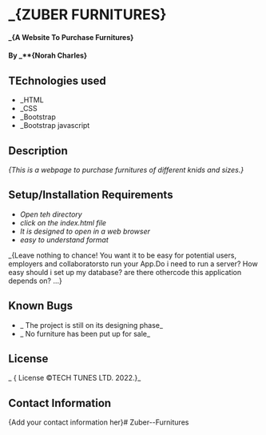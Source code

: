 # _{ZUBER FURNITURES}

#### _{A Website To Purchase Furnitures}

#### By _**{Norah Charles}

## TEchnologies used
* _HTML
* _CSS
* _Bootstrap
* _Bootstrap javascript

## Description
_{This is a webpage to purchase furnitures of different knids and sizes.}_

## Setup/Installation Requirements
* _Open teh directory_
* _click on the index.html file_
* _It is designed to open in a web browser_
* _easy to understand format_

_{Leave nothing to chance! You want it to be easy for potential users, employers and collaboratorsto run your App.Do i need to run a server? How easy should i set up my database? are there othercode this application depends on? ...}

## Known Bugs
* _ The project is still on its designing phase_
* _ No furniture has been put up for sale_

## License 
_ { License &copy;TECH TUNES LTD. 2022.}_

## Contact Information
{Add your contact information her}# Zuber--Furnitures
